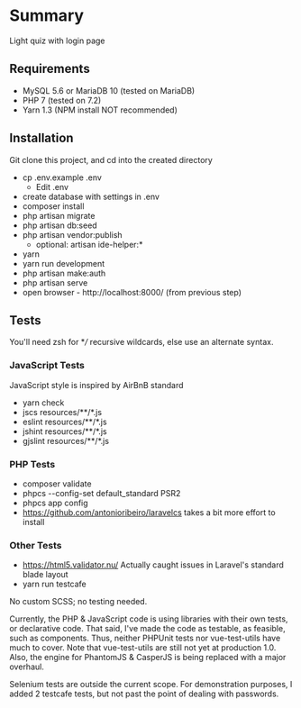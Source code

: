 # Summary
Light quiz with login page

## Requirements
* MySQL 5.6 or MariaDB 10 (tested on MariaDB)
* PHP 7 (tested on 7.2)
* Yarn 1.3 (NPM install NOT recommended)

## Installation
Git clone this project, and cd into the created directory
* cp .env.example .env
  * Edit .env
* create database with settings in .env
* composer install
* php artisan migrate
* php artisan db:seed
* php artisan vendor:publish
  * optional: artisan ide-helper:*
* yarn
* yarn run development
* php artisan make:auth
* php artisan serve
* open browser - http://localhost:8000/ (from previous step)

## Tests
You'll need zsh for **/* recursive wildcards, else use an alternate syntax.

### JavaScript Tests
JavaScript style is inspired by AirBnB standard
* yarn check
* jscs resources/**/*.js
* eslint resources/**/*.js
* jshint resources/**/*.js
* gjslint resources/**/*.js

### PHP Tests
* composer validate
* phpcs --config-set default_standard PSR2
* phpcs app config
* https://github.com/antonioribeiro/laravelcs takes a bit more effort to install

### Other Tests
* https://html5.validator.nu/ Actually caught issues in Laravel's standard blade layout
* yarn run testcafe

No custom SCSS; no testing needed.

Currently, the PHP & JavaScript code is using libraries with their own tests,
or declarative code. That said, I've made the code as testable, as feasible,
such as components.
Thus, neither PHPUnit tests nor vue-test-utils have much to cover.
Note that vue-test-utils are still not yet at production 1.0.
Also, the engine for PhantomJS & CasperJS is being replaced with a major overhaul.

Selenium tests are outside the current scope.
For demonstration purposes, I added 2 testcafe tests, but not past the point of
dealing with passwords.
